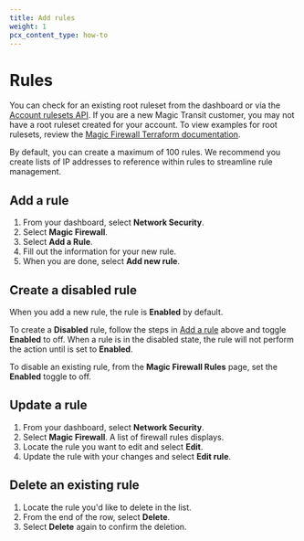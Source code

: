 ```yaml
---
title: Add rules
weight: 1
pcx_content_type: how-to
---
```


# Rules

You can check for an existing root ruleset from the dashboard or via the [Account rulesets API](https://developers.cloudflare.com/api/operations/account-rulesets-list-account-rulesets). If you are a new Magic Transit customer, you may not have a root ruleset created for your account. To view examples for root rulesets, review the [Magic Firewall Terraform documentation](https://registry.terraform.io/providers/cloudflare/cloudflare/latest/docs/resources/magic_firewall_ruleset).

By default, you can create a maximum of 100 rules. We recommend you create lists of IP addresses to reference within rules to streamline rule management.

## Add a rule

1.  From your dashboard, select **Network Security**.
2.  Select **Magic Firewall**.
3.  Select **Add a Rule**.
4.  Fill out the information for your new rule.
5.  When you are done, select **Add new rule**.

## Create a disabled rule

When you add a new rule, the rule is **Enabled** by default.

To create a **Disabled** rule, follow the steps in [Add a rule](#add-a-rule) above and toggle **Enabled** to off. When a rule is in the disabled state, the rule will not perform the action until is set to **Enabled**.

To disable an existing rule, from the **Magic Firewall Rules** page, set the **Enabled** toggle to off.

## Update a rule

1.  From your dashboard, select **Network Security**.
2.  Select **Magic Firewall**. A list of firewall rules displays.
3.  Locate the rule you want to edit and select **Edit**.
4.  Update the rule with your changes and select **Edit rule**.

## Delete an existing rule

1.  Locate the rule you'd like to delete in the list.
2.  From the end of the row, select **Delete**.
3.  Select **Delete** again to confirm the deletion.
